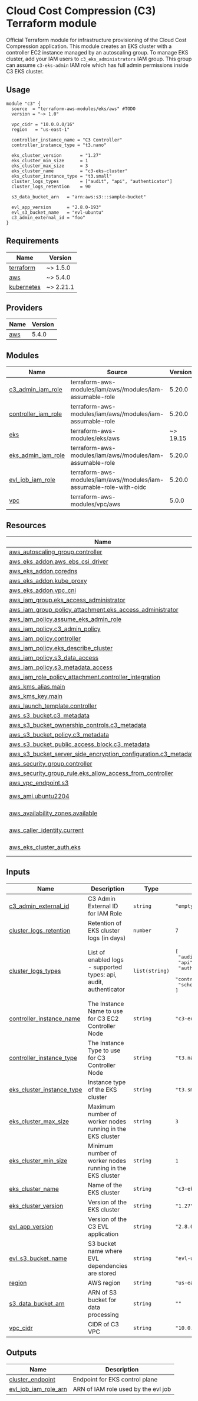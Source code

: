 # Cloud Cost Compression (C3) Terraform module
Official Terraform module for infrastructure provisioning of the Cloud Cost Compression application. This module creates an EKS cluster with a controller EC2 instance managed by an autoscaling group. To manage EKS cluster, add your IAM users to `c3_eks_administrators` IAM group. This group can assume `c3-eks-admin` IAM role which has full admin permissions inside C3 EKS cluster.

## Usage
```hcl
module "c3" {
  source  = "terraform-aws-modules/eks/aws" #TODO
  version = "~> 1.0"

  vpc_cidr = "10.0.0.0/16"
  region   = "us-east-1"
  
  controller_instance_name = "C3 Controller"
  controller_instance_type = "t3.nano"
  
  eks_cluster_version       = "1.27"
  eks_cluster_min_size      = 1
  eks_cluster_max_size      = 3
  eks_cluster_name          = "c3-eks-cluster"
  eks_cluster_instance_type = "t3.small"
  cluster_logs_types        = ["audit", "api", "authenticator"]
  cluster_logs_retention    = 90
  
  s3_data_bucket_arn   = "arn:aws:s3:::sample-bucket"
  
  evl_app_version      = "2.8.0-193"
  evl_s3_bucket_name   = "evl-ubuntu"
  c3_admin_external_id = "foo"
}
```

## Requirements

| Name | Version |
|------|---------|
| <a name="requirement_terraform"></a> [terraform](#requirement\_terraform) | ~> 1.5.0 |
| <a name="requirement_aws"></a> [aws](#requirement\_aws) | ~> 5.4.0 |
| <a name="requirement_kubernetes"></a> [kubernetes](#requirement\_kubernetes) | ~> 2.21.1 |

## Providers

| Name | Version |
|------|---------|
| <a name="provider_aws"></a> [aws](#provider\_aws) | 5.4.0 |

## Modules

| Name | Source | Version |
|------|--------|---------|
| <a name="module_c3_admin_iam_role"></a> [c3\_admin\_iam\_role](#module\_c3\_admin\_iam\_role) | terraform-aws-modules/iam/aws//modules/iam-assumable-role | 5.20.0 |
| <a name="module_controller_iam_role"></a> [controller\_iam\_role](#module\_controller\_iam\_role) | terraform-aws-modules/iam/aws//modules/iam-assumable-role | 5.20.0 |
| <a name="module_eks"></a> [eks](#module\_eks) | terraform-aws-modules/eks/aws | ~> 19.15 |
| <a name="module_eks_admin_iam_role"></a> [eks\_admin\_iam\_role](#module\_eks\_admin\_iam\_role) | terraform-aws-modules/iam/aws//modules/iam-assumable-role | 5.20.0 |
| <a name="module_evl_job_iam_role"></a> [evl\_job\_iam\_role](#module\_evl\_job\_iam\_role) | terraform-aws-modules/iam/aws//modules/iam-assumable-role-with-oidc | 5.20.0 |
| <a name="module_vpc"></a> [vpc](#module\_vpc) | terraform-aws-modules/vpc/aws | 5.0.0 |

## Resources

| Name | Type |
|------|------|
| [aws_autoscaling_group.controller](https://registry.terraform.io/providers/hashicorp/aws/latest/docs/resources/autoscaling_group) | resource |
| [aws_eks_addon.aws_ebs_csi_driver](https://registry.terraform.io/providers/hashicorp/aws/latest/docs/resources/eks_addon) | resource |
| [aws_eks_addon.coredns](https://registry.terraform.io/providers/hashicorp/aws/latest/docs/resources/eks_addon) | resource |
| [aws_eks_addon.kube_proxy](https://registry.terraform.io/providers/hashicorp/aws/latest/docs/resources/eks_addon) | resource |
| [aws_eks_addon.vpc_cni](https://registry.terraform.io/providers/hashicorp/aws/latest/docs/resources/eks_addon) | resource |
| [aws_iam_group.eks_access_administrator](https://registry.terraform.io/providers/hashicorp/aws/latest/docs/resources/iam_group) | resource |
| [aws_iam_group_policy_attachment.eks_access_administrator](https://registry.terraform.io/providers/hashicorp/aws/latest/docs/resources/iam_group_policy_attachment) | resource |
| [aws_iam_policy.assume_eks_admin_role](https://registry.terraform.io/providers/hashicorp/aws/latest/docs/resources/iam_policy) | resource |
| [aws_iam_policy.c3_admin_policy](https://registry.terraform.io/providers/hashicorp/aws/latest/docs/resources/iam_policy) | resource |
| [aws_iam_policy.controller](https://registry.terraform.io/providers/hashicorp/aws/latest/docs/resources/iam_policy) | resource |
| [aws_iam_policy.eks_describe_cluster](https://registry.terraform.io/providers/hashicorp/aws/latest/docs/resources/iam_policy) | resource |
| [aws_iam_policy.s3_data_access](https://registry.terraform.io/providers/hashicorp/aws/latest/docs/resources/iam_policy) | resource |
| [aws_iam_policy.s3_metadata_access](https://registry.terraform.io/providers/hashicorp/aws/latest/docs/resources/iam_policy) | resource |
| [aws_iam_role_policy_attachment.controller_integration](https://registry.terraform.io/providers/hashicorp/aws/latest/docs/resources/iam_role_policy_attachment) | resource |
| [aws_kms_alias.main](https://registry.terraform.io/providers/hashicorp/aws/latest/docs/resources/kms_alias) | resource |
| [aws_kms_key.main](https://registry.terraform.io/providers/hashicorp/aws/latest/docs/resources/kms_key) | resource |
| [aws_launch_template.controller](https://registry.terraform.io/providers/hashicorp/aws/latest/docs/resources/launch_template) | resource |
| [aws_s3_bucket.c3_metadata](https://registry.terraform.io/providers/hashicorp/aws/latest/docs/resources/s3_bucket) | resource |
| [aws_s3_bucket_ownership_controls.c3_metadata](https://registry.terraform.io/providers/hashicorp/aws/latest/docs/resources/s3_bucket_ownership_controls) | resource |
| [aws_s3_bucket_policy.c3_metadata](https://registry.terraform.io/providers/hashicorp/aws/latest/docs/resources/s3_bucket_policy) | resource |
| [aws_s3_bucket_public_access_block.c3_metadata](https://registry.terraform.io/providers/hashicorp/aws/latest/docs/resources/s3_bucket_public_access_block) | resource |
| [aws_s3_bucket_server_side_encryption_configuration.c3_metadata](https://registry.terraform.io/providers/hashicorp/aws/latest/docs/resources/s3_bucket_server_side_encryption_configuration) | resource |
| [aws_security_group.controller](https://registry.terraform.io/providers/hashicorp/aws/latest/docs/resources/security_group) | resource |
| [aws_security_group_rule.eks_allow_access_from_controller](https://registry.terraform.io/providers/hashicorp/aws/latest/docs/resources/security_group_rule) | resource |
| [aws_vpc_endpoint.s3](https://registry.terraform.io/providers/hashicorp/aws/latest/docs/resources/vpc_endpoint) | resource |
| [aws_ami.ubuntu2204](https://registry.terraform.io/providers/hashicorp/aws/latest/docs/data-sources/ami) | data source |
| [aws_availability_zones.available](https://registry.terraform.io/providers/hashicorp/aws/latest/docs/data-sources/availability_zones) | data source |
| [aws_caller_identity.current](https://registry.terraform.io/providers/hashicorp/aws/latest/docs/data-sources/caller_identity) | data source |
| [aws_eks_cluster_auth.eks](https://registry.terraform.io/providers/hashicorp/aws/latest/docs/data-sources/eks_cluster_auth) | data source |

## Inputs

| Name | Description | Type | Default | Required |
|------|-------------|------|---------|:--------:|
| <a name="input_c3_admin_external_id"></a> [c3\_admin\_external\_id](#input\_c3\_admin\_external\_id) | C3 Admin External ID for IAM Role | `string` | `"empty"` | no |
| <a name="input_cluster_logs_retention"></a> [cluster\_logs\_retention](#input\_cluster\_logs\_retention) | Retention of EKS cluster logs (in days) | `number` | `7` | no |
| <a name="input_cluster_logs_types"></a> [cluster\_logs\_types](#input\_cluster\_logs\_types) | List of enabled logs - supported types: api, audit, authenticator | `list(string)` | <pre>[<br>  "audit",<br>  "api",<br>  "authenticator",<br>  "controllerManager",<br>  "scheduler"<br>]</pre> | no |
| <a name="input_controller_instance_name"></a> [controller\_instance\_name](#input\_controller\_instance\_name) | The Instance Name to use for C3 EC2 Controller Node | `string` | `"c3-ec2-controller"` | no |
| <a name="input_controller_instance_type"></a> [controller\_instance\_type](#input\_controller\_instance\_type) | The Instance Type to use for C3 Controller Node | `string` | `"t3.nano"` | no |
| <a name="input_eks_cluster_instance_type"></a> [eks\_cluster\_instance\_type](#input\_eks\_cluster\_instance\_type) | Instance type of the EKS cluster | `string` | `"t3.small"` | no |
| <a name="input_eks_cluster_max_size"></a> [eks\_cluster\_max\_size](#input\_eks\_cluster\_max\_size) | Maximum number of worker nodes running in the EKS cluster | `string` | `3` | no |
| <a name="input_eks_cluster_min_size"></a> [eks\_cluster\_min\_size](#input\_eks\_cluster\_min\_size) | Minimum number of worker nodes running in the EKS cluster | `string` | `1` | no |
| <a name="input_eks_cluster_name"></a> [eks\_cluster\_name](#input\_eks\_cluster\_name) | Name of the EKS cluster | `string` | `"c3-eks-cluster"` | no |
| <a name="input_eks_cluster_version"></a> [eks\_cluster\_version](#input\_eks\_cluster\_version) | Version of the EKS cluster | `string` | `"1.27"` | no |
| <a name="input_evl_app_version"></a> [evl\_app\_version](#input\_evl\_app\_version) | Version of the C3 EVL application | `string` | `"2.8.0-193"` | no |
| <a name="input_evl_s3_bucket_name"></a> [evl\_s3\_bucket\_name](#input\_evl\_s3\_bucket\_name) | S3 bucket name where EVL dependencies are stored | `string` | `"evl-ubuntu"` | no |
| <a name="input_region"></a> [region](#input\_region) | AWS region | `string` | `"us-east-1"` | no |
| <a name="input_s3_data_bucket_arn"></a> [s3\_data\_bucket\_arn](#input\_s3\_data\_bucket\_arn) | ARN of S3 bucket for data processing | `string` | `""` | no |
| <a name="input_vpc_cidr"></a> [vpc\_cidr](#input\_vpc\_cidr) | CIDR of C3 VPC | `string` | `"10.0.0.0/16"` | no |

## Outputs

| Name | Description |
|------|-------------|
| <a name="output_cluster_endpoint"></a> [cluster\_endpoint](#output\_cluster\_endpoint) | Endpoint for EKS control plane |
| <a name="output_evl_job_iam_role_arn"></a> [evl\_job\_iam\_role\_arn](#output\_evl\_job\_iam\_role\_arn) | ARN of IAM role used by the evl job |
